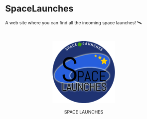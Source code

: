 # SpaceLaunches
 A web site where you can find all the incoming space launches! 🛰

<br />
<p align="center">
  <img src="https://github.com/marcobackup/SpaceLaunches/blob/main/spacelaunches/static/img/logo.png?raw=true" alt="Logo" width="200" height="200"><br /><br />
  SPACE LAUNCHES
</p>
